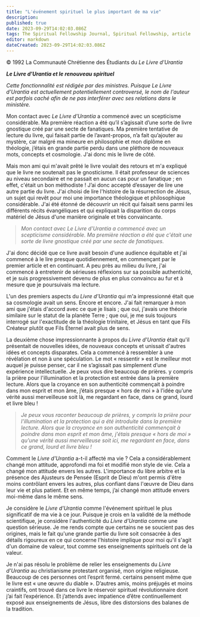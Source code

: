 ```yaml
---
title: "L'événement spirituel le plus important de ma vie"
description: 
published: true
date: 2023-09-29T14:02:03.086Z
tags: The Spiritual Fellowship Journal, Spiritual Fellowship, article
editor: markdown
dateCreated: 2023-09-29T14:02:03.086Z
---
```


<p class="v-card v-sheet theme--light gray lighten-3 px-2">© 1992 La Communauté Chrétienne des Étudiants du <i>Le Livre d'Urantia</i></p>


***_Le Livre d'Urantia_ et le renouveau spirituel***

_Cette fonctionnalité est rédigée par des ministres. Puisque _Le Livre d'Urantia_ est actuellement potentiellement controversé, le nom de l'auteur est parfois caché afin de ne pas interférer avec ses relations dans le ministère._

Mon contact avec _Le Livre d'Urantia_ a commencé avec un scepticisme considérable. Ma première réaction a été qu’il s’agissait d’une sorte de livre gnostique créé par une secte de fanatiques. Ma première tentative de lecture du livre, qui faisait partie de l’avant-propos, n’a fait qu’ajouter au mystère, car malgré ma mineure en philosophie et mon diplôme en théologie, j’étais en grande partie perdu dans une pléthore de nouveaux mots, concepts et cosmologie. J'ai donc mis le livre de côté.

Mais mon ami qui m'avait prêté le livre voulait des retours et m'a expliqué que le livre ne soutenait pas le gnosticisme. Il était professeur de sciences au niveau secondaire et ne passait en aucun cas pour un fanatique ; en effet, c'était un bon méthodiste ! J’ai donc accepté d’essayer de lire une autre partie du livre. J'ai choisi de lire l'histoire de la résurrection de Jésus, un sujet qui revêt pour moi une importance théologique et philosophique considérable. J'ai été étonné de découvrir un récit qui faisait sens parmi les différents récits évangéliques et qui expliquait la disparition du corps matériel de Jésus d'une manière originale et très convaincante.

> _Mon contact avec _Le Livre d'Urantia_ a commencé avec un scepticisme considérable. Ma première réaction a été que c'était une sorte de livre gnostique créé par une secte de fanatiques._

J'ai donc décidé que ce livre avait besoin d'une audience équitable et j'ai commencé à le lire presque quotidiennement, en commençant par le premier article et en continuant. A peu près au milieu du livre, j'ai commencé à entretenir de sérieuses réflexions sur sa possible authenticité, et je suis progressivement devenu de plus en plus convaincu au fur et à mesure que je poursuivais ma lecture.

L'un des premiers aspects du _Livre d'Urantia_ qui m'a impressionné était que sa cosmologie avait un sens. Encore et encore. J'ai fait remarquer à mon ami que j'étais d'accord avec ce que je lisais ; que oui, j'avais une théorie similaire sur le statut de la planète Terre ; que oui, je me suis toujours interrogé sur l'exactitude de la théologie trinitaire, et Jésus en tant que Fils Créateur plutôt que Fils Éternel avait plus de sens.

La deuxième chose impressionnante à propos du _Livre d'Urantia_ était qu'il présentait de nouvelles idées, de nouveaux concepts et unissait d'autres idées et concepts disparates. Cela a commencé à ressembler à une révélation et non à une spéculation. Le mot « ressentir » est le meilleur mot auquel je puisse penser, car il ne s’agissait pas simplement d’une expérience intellectuelle. Je peux vous dire beaucoup de prières. y compris la prière pour l'illumination et la protection est entrée dans la première lecture. Alors que la croyance en son authenticité commençait à poindre dans mon esprit et mon âme, j’étais presque « hors de moi » à l’idée qu’une vérité aussi merveilleuse soit là, me regardant en face, dans ce grand, lourd et livre bleu !

> _Je peux vous raconter beaucoup de prières, y compris la prière pour l'illumination et la protection qui a été introduite dans la première lecture. Alors que la croyance en son authenticité commençait à poindre dans mon esprit et mon âme, j'étais presque « hors de moi » qu'une vérité aussi merveilleuse soit ici, me regardant en face, dans ce grand, lourd et livre bleu !_

Comment le _Livre d'Urantia_ a-t-il affecté ma vie ? Cela a considérablement changé mon attitude, approfondi ma foi et modifié mon style de vie. Cela a changé mon attitude envers les autres. L'importance du libre arbitre et la présence des Ajusteurs de Pensée (Esprit de Dieu) m'ont permis d'être moins contrôlant envers les autres, plus confiant dans l'œuvre de Dieu dans leur vie et plus patient. Et en même temps, j’ai changé mon attitude envers moi-même dans le même sens.

Je considère le _Livre d'Urantia_ comme l'événement spirituel le plus significatif de ma vie à ce jour. Puisque je crois en la validité de la méthode scientifique, je considère l'authenticité du _Livre d'Urantia_ comme une question sérieuse. Je me rends compte que certains ne se soucient pas des origines, mais le fait qu'une grande partie du livre soit consacrée à des détails rigoureux en ce qui concerne l'histoire implique pour moi qu'il s'agit d'un domaine de valeur, tout comme ses enseignements spirituels ont de la valeur.

Je n'ai pas résolu le problème de relier les enseignements du _Livre d'Urantia_ au christianisme protestant organisé, mon origine religieuse. Beaucoup de ces personnes ont l’esprit fermé. certains pensent même que le livre est « une œuvre du diable ». D’autres amis, moins préjugés et moins craintifs, ont trouvé dans ce livre le réservoir spirituel révolutionnaire dont j’ai fait l’expérience. Et j’attends avec impatience d’être continuellement exposé aux enseignements de Jésus, libre des distorsions des balanes de la tradition.

